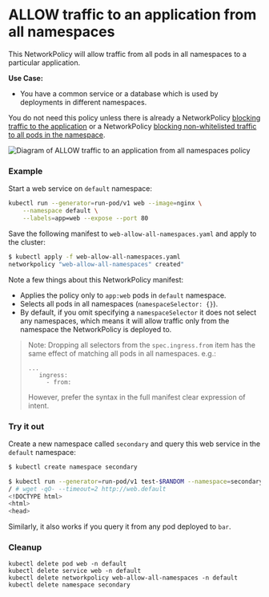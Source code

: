 # ALLOW traffic to an application from all namespaces

This NetworkPolicy will allow traffic from all pods in all namespaces
to a particular application.

**Use Case:**
- You have a common service or a database which is used by deployments in
  different namespaces.

You do not need this policy unless there is already a NetworkPolicy [blocking traffic
to the application](01-deny-all-traffic-to-an-application.md) or a NetworkPolicy [blocking
non-whitelisted traffic to all pods in the namespace](03-deny-all-non-whitelisted-traffic-in-the-namespace.md).

![Diagram of  ALLOW traffic to an application from all namespaces policy](img/5.gif)

### Example

Start a web service on `default` namespace:

```sh
kubectl run --generator=run-pod/v1 web --image=nginx \
    --namespace default \
    --labels=app=web --expose --port 80
```

Save the following manifest to `web-allow-all-namespaces.yaml` and apply
to the cluster:


```sh
$ kubectl apply -f web-allow-all-namespaces.yaml
networkpolicy "web-allow-all-namespaces" created"
```

Note a few things about this NetworkPolicy manifest:

- Applies the policy only to `app:web` pods in `default` namespace.
- Selects all pods in all namespaces (`namespaceSelector: {}`).
- By default, if you omit specifying a `namespaceSelector` it does not select
  any namespaces, which means it will allow traffic only from the namespace
  the NetworkPolicy is deployed to.

> Note: Dropping all selectors from the `spec.ingress.from` item has the same
> effect of matching all pods in all namespaces. e.g.:
>
>     ...
>        ingress:
>          - from:
>
> However, prefer the syntax in the full manifest clear expression of intent.


### Try it out

Create a new namespace called `secondary` and query this web service in the `default` namespace:

```sh
$ kubectl create namespace secondary

$ kubectl run --generator=run-pod/v1 test-$RANDOM --namespace=secondary --rm -i -t --image=alpine -- sh
/ # wget -qO- --timeout=2 http://web.default
<!DOCTYPE html>
<html>
<head>
```

Similarly, it also works if you query it from any pod deployed to `bar`.

### Cleanup

    kubectl delete pod web -n default
    kubectl delete service web -n default
    kubectl delete networkpolicy web-allow-all-namespaces -n default
    kubectl delete namespace secondary
